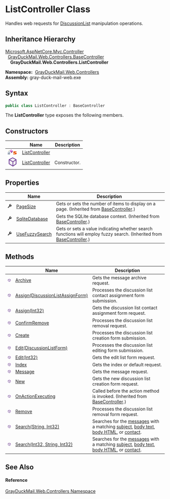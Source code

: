 ListController Class
====================
Handles web requests for [DiscussionList][1] manipulation operations.


Inheritance Hierarchy
---------------------
[Microsoft.AspNetCore.Mvc.Controller][2]  
  [GrayDuckMail.Web.Controllers.BaseController][3]  
    **GrayDuckMail.Web.Controllers.ListController**  

  **Namespace:**  [GrayDuckMail.Web.Controllers][4]  
  **Assembly:** gray-duck-mail-web.exe

Syntax
------

```csharp
public class ListController : BaseController
```

The **ListController** type exposes the following members.


Constructors
------------

|                                   | Name                | Description  |
| --------------------------------- | ------------------- | ------------ |
| ![Private method]![Static member] | [ListController][5] |              |
| ![Public method]                  | [ListController][6] | Constructor. |


Properties
----------

|                    | Name                | Description                                                                                                              |
| ------------------ | ------------------- | ------------------------------------------------------------------------------------------------------------------------ |
| ![Public property] | [PageSize][7]       | Gets or sets the number of items to display on a page. (Inherited from [BaseController][3].)                             |
| ![Public property] | [SqliteDatabase][8] | Gets the SQLite database context. (Inherited from [BaseController][3].)                                                  |
| ![Public property] | [UseFuzzySearch][9] | Gets or sets a value indicating whether search functions will employ fuzzy search. (Inherited from [BaseController][3].) |


Methods
-------

|                  | Name                                   | Description                                                                                                        |
| ---------------- | -------------------------------------- | ------------------------------------------------------------------------------------------------------------------ |
| ![Public method] | [Archive][10]                          | Gets the message archive request.                                                                                  |
| ![Public method] | [Assign(DiscussionListAssignForm)][11] | Processes the discussion list contact assignment form submission.                                                  |
| ![Public method] | [Assign(Int32)][12]                    | Gets the discussion list contact assignment form request.                                                          |
| ![Public method] | [ConfirmRemove][13]                    | Processes the discussion list removal request.                                                                     |
| ![Public method] | [Create][14]                           | Processes the discussion list creation form submission.                                                            |
| ![Public method] | [Edit(DiscussionListForm)][15]         | Processes the discussion list editing form submission.                                                             |
| ![Public method] | [Edit(Int32)][16]                      | Gets the edit list form request.                                                                                   |
| ![Public method] | [Index][17]                            | Gets the index or default request.                                                                                 |
| ![Public method] | [Message][18]                          | Gets the message request.                                                                                          |
| ![Public method] | [New][19]                              | Gets the new discussion list creation form request.                                                                |
| ![Public method] | [OnActionExecuting][20]                | Called before the action method is invoked. (Inherited from [BaseController][3].)                                  |
| ![Public method] | [Remove][21]                           | Processes the discussion list removal form request.                                                                |
| ![Public method] | [Search(String, Int32)][22]            | Searches for the [messages][18] with a matching [subject][23], [body text][24], [body HTML][25], or [contact][26]. |
| ![Public method] | [Search(Int32, String, Int32)][27]     | Searches for the [messages][18] with a matching [subject][23], [body text][24], [body HTML][25], or [contact][26]. |


See Also
--------

#### Reference
[GrayDuckMail.Web.Controllers Namespace][4]  

[1]: ../../GrayDuckMail.Common.Database/DiscussionList/README.md
[2]: https://docs.microsoft.com/dotnet/api/microsoft.aspnetcore.mvc.controller
[3]: ../BaseController/README.md
[4]: ../README.md
[5]: _cctor.md
[6]: _ctor.md
[7]: ../BaseController/PageSize.md
[8]: ../BaseController/SqliteDatabase.md
[9]: ../BaseController/UseFuzzySearch.md
[10]: Archive.md
[11]: Assign.md
[12]: Assign_1.md
[13]: ConfirmRemove.md
[14]: Create.md
[15]: Edit.md
[16]: Edit_1.md
[17]: Index.md
[18]: Message.md
[19]: New.md
[20]: ../BaseController/OnActionExecuting.md
[21]: Remove.md
[22]: Search_1.md
[23]: ../../GrayDuckMail.Common.Database/Message/Subject.md
[24]: ../../GrayDuckMail.Common.Database/Message/BodyText.md
[25]: ../../GrayDuckMail.Common.Database/Message/BodyHTML.md
[26]: ../../GrayDuckMail.Common.Database/Message/OriginatorContact.md
[27]: Search.md
[Private method]: ../../icons/privmethod.gif "Private method"
[Static member]: ../../icons/static.gif "Static member"
[Public method]: ../../icons/pubmethod.svg "Public method"
[Public property]: ../../icons/pubproperty.svg "Public property"